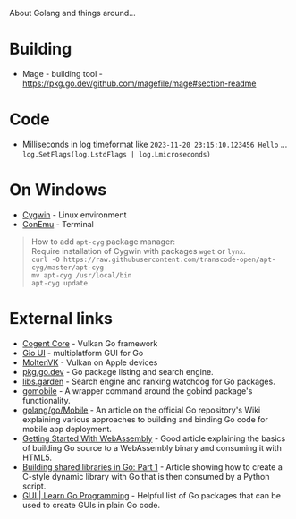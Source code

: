 About Golang and things around...

# Building
- Mage - building tool - https://pkg.go.dev/github.com/magefile/mage#section-readme

# Code

- Milliseconds in log timeformat like `2023-11-20 23:15:10.123456 Hello` ... `log.SetFlags(log.LstdFlags | log.Lmicroseconds)`

# On Windows
- [Cygwin](https://www.cygwin.com/) - Linux environment
- [ConEmu](https://conemu.github.io/) - Terminal

> How to add `apt-cyg` package manager:  
> Require installation of Cygwin with packages `wget` or `lynx`.  
> `curl -O https://raw.githubusercontent.com/transcode-open/apt-cyg/master/apt-cyg`  
> `mv apt-cyg /usr/local/bin`  
> `apt-cyg update`


# External links
- [Cogent Core](https://github.com/cogentcore/core) - Vulkan Go framework
- [Gio UI](https://gioui.org/) - multiplatform GUI for Go
- [MoltenVK](https://github.com/KhronosGroup/MoltenVK) - Vulkan on Apple devices
- [pkg.go.dev](https://pkg.go.dev) - Go package listing and search engine.
- [libs.garden](https://libs.garden/go) - Search engine and ranking watchdog for Go packages.
- [gomobile](https://pkg.go.dev/golang.org/x/mobile/cmd/gomobile) - A wrapper command around the gobind package's functionality.
- [golang/go/Mobile](https://github.com/golang/go/wiki/Mobile) - An article on the official Go repository's Wiki explaining various approaches to building and binding Go code for mobile app deployment.
- [Getting Started With WebAssembly](https://medium.com/swlh/getting-started-with-webassembly-and-go-by-building-an-image-to-ascii-converter-dea10bdf71f6) - Good article explaining the basics of building Go source to a WebAssembly binary and consuming it with HTML5.
- [Building shared libraries in Go: Part 1]() - Article showing how to create a C-style dynamic library with Go that is then consumed by a Python script.
- [GUI | Learn Go Programming](https://golangr.com/gui/) - Helpful list of Go packages that can be used to create GUIs in plain Go code.
